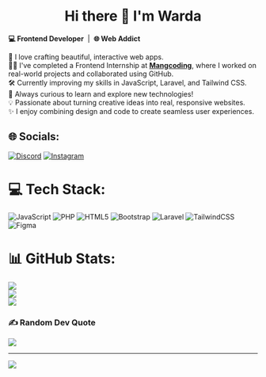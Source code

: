 <h1 align="center">Hi there 👋 I'm Warda</h1>

<p>
  <strong>💻 Frontend Developer</strong> &nbsp;|&nbsp;
<!--   <strong>🎨 UI/UX Enthusiast</strong> &nbsp;|&nbsp; -->
  <strong>🌐 Web Addict</strong>
</p>

<p>
  🚀 I love crafting beautiful, interactive web apps.<br>
  👩‍💻 I've completed a Frontend Internship at <a href="https://mangcoding.com" target="_blank"><strong>Mangcoding</strong></a>, where I worked on real-world projects and collaborated using GitHub.<br>
  🛠️ Currently improving my skills in JavaScript, Laravel, and Tailwind CSS.<br>
  🌟 Always curious to learn and explore new technologies!<br>
  💡 Passionate about turning creative ideas into real, responsive websites.<br>
  ✨ I enjoy combining design and code to create seamless user experiences.
</p>



## 🌐 Socials:
[![Discord](https://img.shields.io/badge/Discord-%237289DA.svg?logo=discord&logoColor=white)](https://discord.gg/https://www.instagram.com/wadafolklore?utm_source=ig_web_button_share_sheet&igsh=ZDNlZDc0MzIxNw==) [![Instagram](https://img.shields.io/badge/Instagram-%23E4405F.svg?logo=Instagram&logoColor=white)](https://instagram.com/wadafolklore) 

# 💻 Tech Stack:
![JavaScript](https://img.shields.io/badge/javascript-%23323330.svg?style=for-the-badge&logo=javascript&logoColor=%23F7DF1E) ![PHP](https://img.shields.io/badge/php-%23777BB4.svg?style=for-the-badge&logo=php&logoColor=white) ![HTML5](https://img.shields.io/badge/html5-%23E34F26.svg?style=for-the-badge&logo=html5&logoColor=white) ![Bootstrap](https://img.shields.io/badge/bootstrap-%238511FA.svg?style=for-the-badge&logo=bootstrap&logoColor=white) ![Laravel](https://img.shields.io/badge/laravel-%23FF2D20.svg?style=for-the-badge&logo=laravel&logoColor=white) ![TailwindCSS](https://img.shields.io/badge/tailwindcss-%2338B2AC.svg?style=for-the-badge&logo=tailwind-css&logoColor=white)  ![Figma](https://img.shields.io/badge/figma-%23F24E1E.svg?style=for-the-badge&logo=figma&logoColor=white)
# 📊 GitHub Stats:
![](https://github-readme-stats.vercel.app/api?username=wdfolksss&theme=dark&hide_border=false&include_all_commits=false&count_private=false)<br/>
![](https://nirzak-streak-stats.vercel.app/?user=wdfolksss&theme=dark&hide_border=false)<br/>
![](https://github-readme-stats.vercel.app/api/top-langs/?username=wdfolksss&theme=dark&hide_border=false&include_all_commits=false&count_private=false&layout=compact)

### ✍️ Random Dev Quote
![](https://quotes-github-readme.vercel.app/api?type=horizontal&theme=radical)

---
[![](https://visitcount.itsvg.in/api?id=wardaamaliaa&icon=8&color=0)](https://visitcount.itsvg.in)

<!-- Proudly created with GPRM ( https://gprm.itsvg.in ) -->
